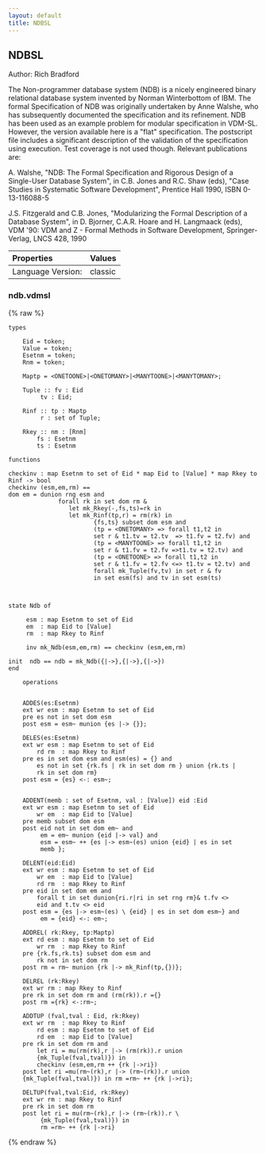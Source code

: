 ```yaml
---
layout: default
title: NDBSL
---
```


## NDBSL
Author: Rich Bradford


The Non-programmer database system (NDB) is a nicely engineered binary 
relational database system invented by Norman Winterbottom of IBM. The 
formal Specification of NDB was originally undertaken by Anne Walshe, 
who has subsequently documented the specification and its refinement. 
NDB has been used as an example problem for modular specification in 
VDM-SL. However, the version available here is a "flat" specification. 
The postscript file includes a significant description of the validation 
of the specification using execution. Test coverage is not used though. 
Relevant publications are: 

A. Walshe, "NDB: The Formal Specification and Rigorous Design of a 
Single-User Database System", in C.B. Jones and R.C. Shaw (eds), 
"Case Studies in Systematic Software Development", Prentice Hall 
1990, ISBN 0-13-116088-5 

J.S. Fitzgerald and C.B. Jones, "Modularizing the Formal Description 
of a Database System", in D. Bjorner, C.A.R. Hoare and H. Langmaack 
(eds), VDM '90: VDM and Z - Formal Methods in Software Development, 
Springer-Verlag, LNCS 428, 1990 

| Properties | Values          |
| :------------ | :---------- |
|Language Version:| classic|


### ndb.vdmsl

{% raw %}
~~~
types

	Eid = token;
	Value = token; 
	Esetnm = token;
	Rnm = token;
	
	Maptp = <ONETOONE>|<ONETOMANY>|<MANYTOONE>|<MANYTOMANY>;

	Tuple :: fv : Eid
		 tv : Eid;

	Rinf :: tp : Maptp
		 r : set of Tuple;
		 
	Rkey :: nm : [Rnm]
		fs : Esetnm
		ts : Esetnm

functions

checkinv : map Esetnm to set of Eid * map Eid to [Value] * map Rkey to
Rinf -> bool
checkinv (esm,em,rm) ==
dom em = dunion rng esm and
              forall rk in set dom rm &
                 let mk_Rkey(-,fs,ts)=rk in
                 let mk_Rinf(tp,r) = rm(rk) in
                        {fs,ts} subset dom esm and
                        (tp = <ONETOMANY> => forall t1,t2 in
                        set r & t1.tv = t2.tv  => t1.fv = t2.fv) and
                        (tp = <MANYTOONE> => forall t1,t2 in
                        set r & t1.fv = t2.fv =>t1.tv = t2.tv) and
                        (tp = <ONETOONE> => forall t1,t2 in
                        set r & t1.fv = t2.fv <=> t1.tv = t2.tv) and
                        forall mk_Tuple(fv,tv) in set r & fv
                        in set esm(fs) and tv in set esm(ts)



state Ndb of

	 esm : map Esetnm to set of Eid
	 em  : map Eid to [Value]
	 rm  : map Rkey to Rinf

	 inv mk_Ndb(esm,em,rm) == checkinv (esm,em,rm)

init  ndb == ndb = mk_Ndb({|->},{|->},{|->})
end

	operations

	
	ADDES(es:Esetnm)
	ext wr esm : map Esetnm to set of Eid
	pre es not in set dom esm
	post esm = esm~ munion {es |-> {}};

	DELES(es:Esetnm)
	ext wr esm : map Esetnm to set of Eid
	    rd rm  : map Rkey to Rinf
	pre es in set dom esm and esm(es) = {} and
	    es not in set {rk.fs | rk in set dom rm } union {rk.ts |
	    rk in set dom rm}
	post esm = {es} <-: esm~;


	ADDENT(memb : set of Esetnm, val : [Value]) eid :Eid
	ext wr esm : map Esetnm to set of Eid
	    wr em  : map Eid to [Value]
	pre memb subset dom esm
	post eid not in set dom em~ and
	     em = em~ munion {eid |-> val} and
	     esm = esm~ ++ {es |-> esm~(es) union {eid} | es in set
	     memb };

	DELENT(eid:Eid)
	ext wr esm : map Esetnm to set of Eid
	    wr em  : map Eid to [Value]
	    rd rm  : map Rkey to Rinf
	pre eid in set dom em and
	    forall t in set dunion{ri.r|ri in set rng rm}& t.fv <>
	    eid and t.tv <> eid
	post esm = {es |-> esm~(es) \ {eid} | es in set dom esm~} and
	     em = {eid} <-: em~;

	ADDREL( rk:Rkey, tp:Maptp)
	ext rd esm : map Esetnm to set of Eid
	    wr rm  : map Rkey to Rinf
	pre {rk.fs,rk.ts} subset dom esm and
	    rk not in set dom rm
	post rm = rm~ munion {rk |-> mk_Rinf(tp,{})};

	DELREL (rk:Rkey)
	ext wr rm : map Rkey to Rinf
	pre rk in set dom rm and (rm(rk)).r ={}
	post rm ={rk} <-:rm~;

	ADDTUP (fval,tval : Eid, rk:Rkey)
	ext wr rm  : map Rkey to Rinf
	    rd esm : map Esetnm to set of Eid 
        rd em  : map Eid to [Value]
	pre rk in set dom rm and 
	    let ri = mu(rm(rk),r |-> (rm(rk)).r union
	    {mk_Tuple(fval,tval)}) in
		checkinv (esm,em,rm ++ {rk |->ri})
	post let ri =mu(rm~(rk),r |-> (rm~(rk)).r union
	{mk_Tuple(fval,tval)}) in rm =rm~ ++ {rk |->ri};

	DELTUP(fval,tval:Eid, rk:Rkey)
	ext wr rm : map Rkey to Rinf
	pre rk in set dom rm
	post let ri = mu(rm~(rk),r |-> (rm~(rk)).r \
	     {mk_Tuple(fval,tval)}) in
	     rm =rm~ ++ {rk |->ri}

~~~
{% endraw %}

